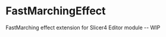 FastMarchingEffect
==================

FastMarching effect extension for Slicer4 Editor module -- WIP